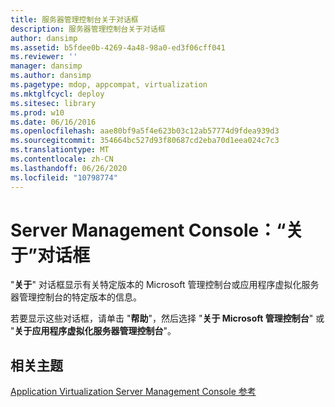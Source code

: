 ```yaml
---
title: 服务器管理控制台关于对话框
description: 服务器管理控制台关于对话框
author: dansimp
ms.assetid: b5fdee0b-4269-4a48-98a0-ed3f06cff041
ms.reviewer: ''
manager: dansimp
ms.author: dansimp
ms.pagetype: mdop, appcompat, virtualization
ms.mktglfcycl: deploy
ms.sitesec: library
ms.prod: w10
ms.date: 06/16/2016
ms.openlocfilehash: aae80bf9a5f4e623b03c12ab57774d9fdea939d3
ms.sourcegitcommit: 354664bc527d93f80687cd2eba70d1eea024c7c3
ms.translationtype: MT
ms.contentlocale: zh-CN
ms.lasthandoff: 06/26/2020
ms.locfileid: "10798774"
---
```

# Server Management Console：“关于”对话框


"**关于**" 对话框显示有关特定版本的 Microsoft 管理控制台或应用程序虚拟化服务器管理控制台的特定版本的信息。

若要显示这些对话框，请单击 "**帮助**"，然后选择 "**关于 Microsoft 管理控制台**" 或 "**关于应用程序虚拟化服务器管理控制台**"。

## 相关主题


[Application Virtualization Server Management Console 参考](application-virtualization-server-management-console-reference.md)

 

 





